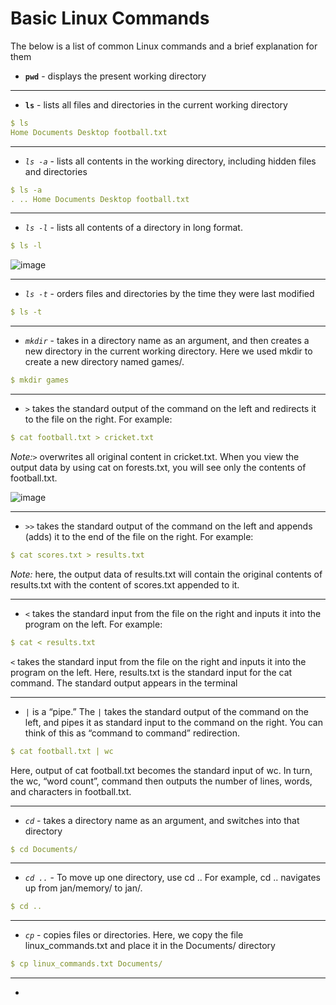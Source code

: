 # Basic Linux Commands

The below is a list of common Linux commands and a brief explanation for them

*  **`pwd`** - displays the present working directory



---
*  **`ls`** - lists all files and directories in the current working directory
```yaml 
$ ls
Home Documents Desktop football.txt
```

---
*  *`ls -a`* - lists all contents in the working directory, including hidden files and directories
```yaml
$ ls -a
. .. Home Documents Desktop football.txt
```

---
* *`ls -l`* - lists all contents of a directory in long format. 
```yaml
$ ls -l
```
![image](https://user-images.githubusercontent.com/107522496/195522842-8ab44db6-5155-4e64-bbe2-cb7567f59117.png)


---
* *`ls -t`* - orders files and directories by the time they were last modified
```yaml
$ ls -t
```


---
* *`mkdir`* - takes in a directory name as an argument, and then creates a new directory in the current working directory. Here we used mkdir to create a new directory named games/.

```yaml
$ mkdir games
```
---
* `>` takes the standard output of the command on the left and redirects it to the file on the right. For example:
```yaml
$ cat football.txt > cricket.txt
```

  *Note:*`>` overwrites all original content in cricket.txt. When you view the output data by using cat on forests.txt, you will see only the contents of football.txt.
    
![image](https://user-images.githubusercontent.com/107522496/195457714-29f61832-1415-44c6-b8a4-7497018eff0b.png)


---
* `>>` takes the standard output of the command on the left and appends (adds) it to the end of the file on the right. For example: 
```yaml
$ cat scores.txt > results.txt
```

  *Note:* here, the output data of results.txt will contain the original contents of results.txt with the content of scores.txt appended to it. 
  
  
---
* `<` takes the standard input from the file on the right and inputs it into the program on the left. For example: 
```yaml
$ cat < results.txt
```
  `<` takes the standard input from the file on the right and inputs it into the program on the left. Here, results.txt is the standard input for the cat command. The standard output appears in the terminal



---
* `|` is a “pipe.” The `|` takes the standard output of the command on the left, and pipes it as standard input to the command on the right. You can think of this as “command to command” redirection.
```yaml 
$ cat football.txt | wc  
```
Here, output of cat football.txt becomes the standard input of wc. In turn, the wc, “word count”, command then outputs the number of lines, words, and characters in football.txt.



---
* *`cd`* -  takes a directory name as an argument, and switches into that directory
```yaml 
$ cd Documents/
```


---
* *`cd ..`* - To move up one directory, use cd .. For example, cd .. navigates up from jan/memory/ to jan/.
```yaml 
$ cd ..
```


---
* *`cp`* - copies files or directories. Here, we copy the file linux_commands.txt and place it in the Documents/ directory

```yaml
$ cp linux_commands.txt Documents/
```


---
* 






```yaml 

```
